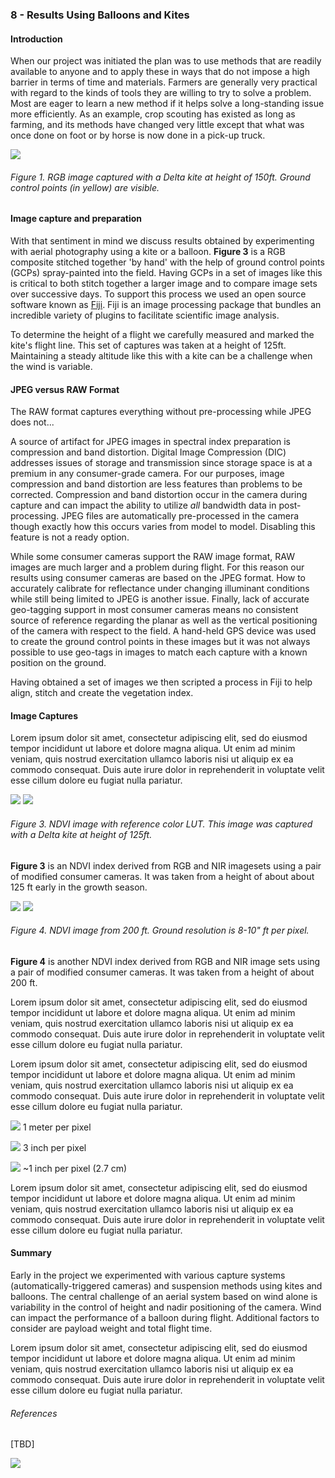 ### 8 - Results Using Balloons and Kites

#### Introduction

When our project was initiated the plan was to use methods that are readily available to anyone and to apply these in 
ways that do not impose a high barrier in terms of time and materials. Farmers are generally very practical with regard to the 
kinds of tools they are willing to try to solve a problem. Most are eager to learn a new method if it helps solve 
a long-standing issue more efficiently. As an example, crop scouting has existed as long as farming, and its methods 
have changed very little except that what was once done on foot or by horse is now done in a pick-up truck. 

![](img/kite_image_rgb.png)
###### Figure 1. RGB image captured with a Delta kite at height of 150ft. Ground control points (in yellow) are visible.

#### Image capture and preparation

With that sentiment in mind we discuss results obtained by experimenting with aerial photography using a kite or a balloon. 
__Figure 3__ is a RGB composite stitched together 'by hand' with the help of ground control points (GCPs) 
spray-painted into the field. Having GCPs in a set of images like this is critical to both stitch together a larger image and to compare image sets over successive days. To support this
process we used an open source software known as [Fiji](https://fiji.sc/). Fiji is an image processing 
package that bundles an incredible variety of plugins to facilitate scientific image analysis.  

To determine the height of a flight we carefully measured and marked the kite's flight line. This set of 
captures was taken at a height of 125ft. Maintaining a steady altitude like this with a kite can be a challenge when the 
wind is variable. 

#### JPEG versus RAW Format

The RAW format captures everything without pre-processing while JPEG does not...

A source of artifact for JPEG images in spectral index preparation is compression and band distortion. Digital Image 
Compression (DIC) addresses issues of storage and transmission since storage space is at a premium in any consumer-grade 
camera. For our purposes, image compression and band distortion are less features than problems to be corrected. Compression 
and band distortion occur in the camera during capture and can impact the ability to utilize _all_ bandwidth data in 
post-processing. JPEG files are automatically pre-processed in the camera though exactly how this occurs varies from 
model to model. Disabling this feature is not a ready option. 
 
While some consumer cameras support the RAW image format, RAW images are much larger and a problem during flight. 
For this reason our results using consumer cameras are based on the JPEG format. How to accurately calibrate for reflectance 
under changing illuminant conditions while still being limited to JPEG is another issue. Finally, lack of accurate 
geo-tagging support in most consumer cameras means no consistent source of reference regarding the planar as well as 
the vertical positioning of the camera with respect to the field. A hand-held GPS device was used to create the ground
control points in these images but it was not always possible to use geo-tags in images to match each capture with a known position 
on the ground. 

Having obtained a set of images we then scripted a process in Fiji to help align, stitch and create the vegetation index.  
   
#### Image Captures
Lorem ipsum dolor sit amet, consectetur adipiscing elit, sed do eiusmod tempor incididunt ut labore et dolore magna aliqua. Ut enim ad minim veniam, quis nostrud exercitation ullamco laboris nisi ut aliquip ex ea commodo consequat. Duis aute irure dolor in reprehenderit in voluptate velit esse cillum dolore eu fugiat nulla pariatur.

![](img/2016_0513_122_rgb.jpg)
![](img/2016_0513_122_ndvi.jpg)
###### Figure 3. NDVI image with reference color LUT. This image was captured with a Delta kite at height of 125ft.
__Figure 3__ is an NDVI index derived from RGB and NIR imagesets using a pair of modified consumer cameras. It was taken 
from a height of about about 125 ft early in the growth season.  

![](img/2016_0513_141_rgb.jpg)
![](img/2016_0513_168_ndvi_color.jpg)
###### Figure 4. NDVI image from 200 ft. Ground resolution is 8-10" ft per pixel.
__Figure 4__ is another NDVI index derived from RGB and NIR image sets using a pair of modified consumer cameras. It was taken 
from a height of about 200 ft.   

Lorem ipsum dolor sit amet, consectetur adipiscing elit, sed do eiusmod tempor incididunt ut labore et dolore magna aliqua. Ut enim ad minim veniam, quis nostrud exercitation ullamco laboris nisi ut aliquip ex ea commodo consequat. Duis aute irure dolor in reprehenderit in voluptate velit esse cillum dolore eu fugiat nulla pariatur.

Lorem ipsum dolor sit amet, consectetur adipiscing elit, sed do eiusmod tempor incididunt ut labore et dolore magna aliqua. Ut enim ad minim veniam, quis nostrud exercitation ullamco laboris nisi ut aliquip ex ea commodo consequat. Duis aute irure dolor in reprehenderit in voluptate velit esse cillum dolore eu fugiat nulla pariatur.


![](img/1m-resolution.png)
1 meter per pixel

![](img/3in-resolution.png)
3 inch per pixel

![](img/1in-resolution.png)
~1 inch per pixel (2.7 cm)

Lorem ipsum dolor sit amet, consectetur adipiscing elit, sed do eiusmod tempor incididunt ut labore et dolore magna aliqua. Ut enim ad minim veniam, quis nostrud exercitation ullamco laboris nisi ut aliquip ex ea commodo consequat. Duis aute irure dolor in reprehenderit in voluptate velit esse cillum dolore eu fugiat nulla pariatur.

#### Summary

Early in the project we experimented with various capture systems (automatically-triggered cameras) and suspension methods 
using kites and balloons. The central challenge of an aerial system based on wind alone is variability in the 
control of height and nadir positioning of the camera. Wind can impact the performance of a balloon during flight. 
Additional factors to consider are payload weight and total flight time. 

Lorem ipsum dolor sit amet, consectetur adipiscing elit, sed do eiusmod tempor incididunt ut labore et dolore magna aliqua. Ut enim ad minim veniam, quis nostrud exercitation ullamco laboris nisi ut aliquip ex ea commodo consequat. Duis aute irure dolor in reprehenderit in voluptate velit esse cillum dolore eu fugiat nulla pariatur.

###### References

[TBD]

![](img/farmera.png) 